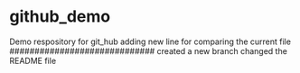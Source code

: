 # github_demo
Demo respository for git_hub
adding new line for comparing the current file
#############################
created a new branch
changed the README file
